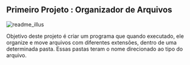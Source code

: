 <h2>Primeiro Projeto : Organizador de Arquivos</h2>

![readme_illus](https://github.com/hideakikanashiro/project_organizefolder/assets/141886603/551619f8-6a0c-42b9-a8ea-5ca67a0c8f05)

Objetivo deste projeto é criar um programa que quando executado, ele organize e move arquivos com diferentes extensões, dentro de uma determinada pasta. Essas pastas teram o nome direcionado ao tipo do arquivo.
